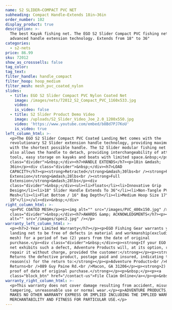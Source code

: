 ```yaml
---
name: S2 SLIDER—COMPACT PVC NET
subheading: Compact Handle—Extends 18in—36in
order_number: 102
display_product: true
description: >-
  The best Kayak fishing net. The EGO S2 Slider Compact PVC fishing net features
  advanced handle extension technology. Extends from 18" to 36"
categories:
  - s2-nets
price: 86.99
sku: 72012
show_as_crosssells: false
tag_color:
tag_text:
filter_handle: handle_compact
filter_hoop: hoop_medium
filter_mesh: mesh_pvc_coated_nylon
slides:
  - title: EGO S2 Slider Compact PVC Nylon Coated Net
    image: /images/nets/72012_S2_Compact_PVC_1160x533.jpg
    video:
    is_video: false
  - title: S2 Slider Product Demo Video
    image: /uploads/S2_Slider_Video_Joe_2.0_1200x550.jpg
    video: 'https://www.youtube.com/embed/b8Bd7PJ7KoU'
    is_video: true
left_column_html: >-
  <p>The EGO S2 Slider Compact PVC Coated Landing Net comes with the
  revolutionary S2 Slider extension handle technology, providing maximum reach
  with the shortest possible handle. The S2 Slider modular fishing net platform
  also allows the handle to detach, providing interchangeability of attachment
  tools, easy storage on kayaks and boats with limited space.&nbsp;</p><div
  class="divider">&nbsp;</div><h7>HANDLE EXTENDS</h7><p>18in &mdash;
  36in</p><div class="divider">&nbsp;</div><h7>LOAD
  CAPACITY</h7><p><strong>Retracted</strong>&mdash;30lbs<br /><strong>Partial
  Extension</strong>&mdash;28lbs<br /><strong>Full
  Extension</strong>&mdash;28lbs</p><div
  class="divider">&nbsp;</div><ul><li>Floats</li><li>Innovative Grip
  Design</li><li>18" Slider Handle Extends To 36"</li><li>Non-Tangle PVC Coated
  Mesh</li><li>Flat Bottom / 16" Bag Depth</li><li>Medium Hoop Size 17" x
  19"</li></ul><div>&nbsp;</div>
right_column_html: >-
  <p>PVC COATED MESH</p><p><img alt="" src="/images/PVC_400x150.jpg" /></p><div
  class="divider">&nbsp;</div><h7>AWARDS &amp; ACKNOWLEDGMENTS</h7><p><img
  alt="" src="/images/spec2.jpg" /></p>
warranty_left_column_html: >-
  <p><h7>2-Year Limited Warranty</h7></p><p>EGO Fishing Gear warrants your EGO
  landing net to be free of defects in material and workmanship(excluding net
  mesh) for a period of two (2) years from the date of original
  purchase.</p><div class="divider">&nbsp;</div><p><strong>If your EGO fishing
  net exhibits such a defect, Adventure Products will, at its option, replace or
  repair it without charge, provided the customer:</strong></p><p><strong>1)
  Returns the defective product, postage paid and insured, indicating the
  reason(s) for the return to:</strong></p><p>Adventure Products<br />Product
  Returns<br />889 Guy Paine Rd.<br />Macon, GA 31206</p><p><strong>2) Submits
  proof of date of original purchase.</strong></p><p>&nbsp;</p><p><a
  class="block_btn" href="/contact-us">File Claim Online</a></p><p>&nbsp;</p>
warranty_right_column_html: >-
  <p>This warranty does not cover damage resulting from accident, misuse, abuse,
  tampering, unreasonable use or normal wear.</p><p>ADVENTURE PRODUCTS, INC.
  MAKES NO OTHER WARRANTY EXPRESS OR IMPLIED INCLUDING THE IMPLIED WARRANTIES OF
  MERCHANTABILITY AND FITNESS FOR PARTICULAR USE.</p>
---
```

